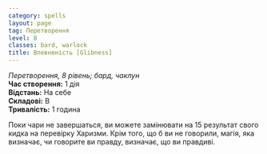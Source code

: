 ```yaml
---
category: spells
layout: page
tag: Перетворення
level: 8
classes: bard, warlock
title: Впевненість [Glibness]
---
```


_Перетворення, 8 рівень; бард, чаклун_    
**Час створення:** 1 дія    
**Відстань:** На себе    
**Складові:** В    
**Тривалість:** 1 година    

Поки чари не завершаться, ви можете замінювати на 15 результат свого кидка на перевірку Харизми. Крім того, що б ви не говорили, магія, яка визначає, чи говорите ви правду, визначає, що ви правдиві. 
